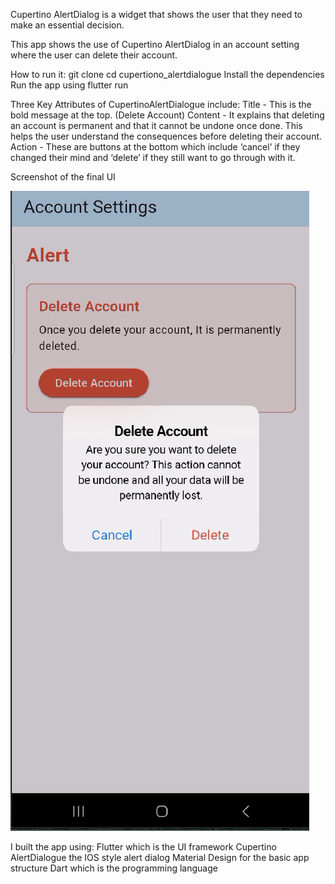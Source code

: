 Cupertino AlertDialog is a widget that shows the user that they need to make an essential decision.

This app shows the use of Cupertino AlertDialog in an account setting where the user can delete their account.

How to run it:
git clone 
cd cupertiono_alertdialogue
Install the dependencies
Run the app using flutter run

Three Key Attributes of CupertinoAlertDialogue include:
Title - This is the bold message at the top. (Delete Account)
Content - It explains that deleting an account is permanent and that it cannot be undone once done. This helps the user understand the consequences before deleting their account.
Action - These are buttons at the bottom which include ‘cancel’ if they changed their mind and ‘delete’ if they still want to go through with it.

Screenshot of the final UI

![Cupertino Alert Dialog Demo](screenshot.png)

I built the app using:
Flutter which is the UI framework
Cupertino AlertDialogue the IOS style alert dialog
Material Design for the basic app structure
Dart which is the programming language
